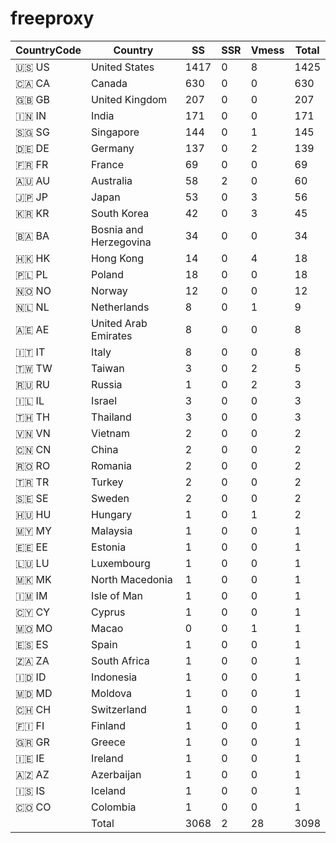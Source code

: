 # freeproxy

|CountryCode|Country|SS|SSR|Vmess|Total|
|  ----  | ----  |  ----  | ----  |  ----  | ----  |
|🇺🇸 US|United States|1417|0|8|1425|
|🇨🇦 CA|Canada|630|0|0|630|
|🇬🇧 GB|United Kingdom|207|0|0|207|
|🇮🇳 IN|India|171|0|0|171|
|🇸🇬 SG|Singapore|144|0|1|145|
|🇩🇪 DE|Germany|137|0|2|139|
|🇫🇷 FR|France|69|0|0|69|
|🇦🇺 AU|Australia|58|2|0|60|
|🇯🇵 JP|Japan|53|0|3|56|
|🇰🇷 KR|South Korea|42|0|3|45|
|🇧🇦 BA|Bosnia and Herzegovina|34|0|0|34|
|🇭🇰 HK|Hong Kong|14|0|4|18|
|🇵🇱 PL|Poland|18|0|0|18|
|🇳🇴 NO|Norway|12|0|0|12|
|🇳🇱 NL|Netherlands|8|0|1|9|
|🇦🇪 AE|United Arab Emirates|8|0|0|8|
|🇮🇹 IT|Italy|8|0|0|8|
|🇹🇼 TW|Taiwan|3|0|2|5|
|🇷🇺 RU|Russia|1|0|2|3|
|🇮🇱 IL|Israel|3|0|0|3|
|🇹🇭 TH|Thailand|3|0|0|3|
|🇻🇳 VN|Vietnam|2|0|0|2|
|🇨🇳 CN|China|2|0|0|2|
|🇷🇴 RO|Romania|2|0|0|2|
|🇹🇷 TR|Turkey|2|0|0|2|
|🇸🇪 SE|Sweden|2|0|0|2|
|🇭🇺 HU|Hungary|1|0|1|2|
|🇲🇾 MY|Malaysia|1|0|0|1|
|🇪🇪 EE|Estonia|1|0|0|1|
|🇱🇺 LU|Luxembourg|1|0|0|1|
|🇲🇰 MK|North Macedonia|1|0|0|1|
|🇮🇲 IM|Isle of Man|1|0|0|1|
|🇨🇾 CY|Cyprus|1|0|0|1|
|🇲🇴 MO|Macao|0|0|1|1|
|🇪🇸 ES|Spain|1|0|0|1|
|🇿🇦 ZA|South Africa|1|0|0|1|
|🇮🇩 ID|Indonesia|1|0|0|1|
|🇲🇩 MD|Moldova|1|0|0|1|
|🇨🇭 CH|Switzerland|1|0|0|1|
|🇫🇮 FI|Finland|1|0|0|1|
|🇬🇷 GR|Greece|1|0|0|1|
|🇮🇪 IE|Ireland|1|0|0|1|
|🇦🇿 AZ|Azerbaijan|1|0|0|1|
|🇮🇸 IS|Iceland|1|0|0|1|
|🇨🇴 CO|Colombia|1|0|0|1|
||Total|3068|2|28|3098|
